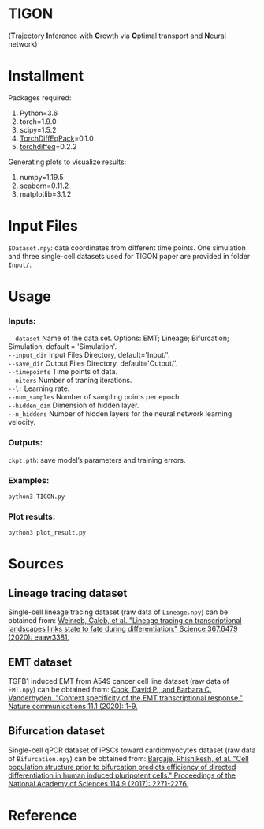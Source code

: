 # TIGON 
(**T**rajectory **I**nference with **G**rowth via **O**ptimal transport and **N**eural network)

# Installment
Packages required:
1. Python=3.6
2. torch=1.9.0
3. scipy=1.5.2
4. [TorchDiffEqPack](https://jzkay12.github.io/TorchDiffEqPack/TorchDiffEqPack.odesolver.html)=0.1.0
5. [torchdiffeq](https://github.com/rtqichen/torchdiffeq)=0.2.2


Generating plots to visualize results:
1. numpy=1.19.5
2. seaborn=0.11.2
3. matplotlib=3.1.2


# Input Files
`$Dataset.npy`: data coordinates from different time points. One simulation and three single-cell datasets used for TIGON paper are provided in folder `Input/`. 


# Usage
### Inputs:
`--dataset` Name of the data set. Options: EMT; Lineage; Bifurcation; Simulation, default = 'Simulation'. \
`--input_dir` Input Files Directory, default='Input/'. \
`--save_dir` Output Files Directory, default='Output/'. \
`--timepoints` Time points of data. \
`--niters` Number of traning iterations. \
`--lr` Learning rate. \
`--num_samples` Number of sampling points per epoch. \
`--hidden_dim` Dimension of hidden layer. \
`--n_hiddens` Number of hidden layers for the neural network learning velocity. 

### Outputs:
`ckpt.pth`: save model’s parameters and training errors.

### Examples:
`python3 TIGON.py`

### Plot results:
`python3 plot_result.py`

# Sources
## Lineage tracing dataset
Single-cell lineage tracing dataset (raw data of `Lineage.npy`) can be obtained from: [Weinreb, Caleb, et al. "Lineage tracing on transcriptional landscapes links state to fate during differentiation." Science 367.6479 (2020): eaaw3381.](https://www.science.org/doi/full/10.1126/science.aaw3381?casa_token=cmaoSgI9KNQAAAAA%3Ah7lDBD7kPIfZDBTlYDHy9RPVHjX811LOPfxDitvbLiAugMxB1UUWvqMTtzKL4hU3oKdbyfBCw7mmIA)
## EMT dataset
TGFB1 induced EMT from A549 cancer cell line dataset (raw data of `EMT.npy`) can be obtained from: [Cook, David P., and Barbara C. Vanderhyden. "Context specificity of the EMT transcriptional response." Nature communications 11.1 (2020): 1-9.](https://www.nature.com/articles/s41467-020-16066-2)
## Bifurcation dataset
Single-cell qPCR dataset of iPSCs toward cardiomyocytes dataset (raw data of `Bifurcation.npy`) can be obtained from: [Bargaje, Rhishikesh, et al. "Cell population structure prior to bifurcation predicts efficiency of directed differentiation in human induced pluripotent cells." Proceedings of the National Academy of Sciences 114.9 (2017): 2271-2276.](https://www.pnas.org/doi/abs/10.1073/pnas.1621412114)
# Reference
